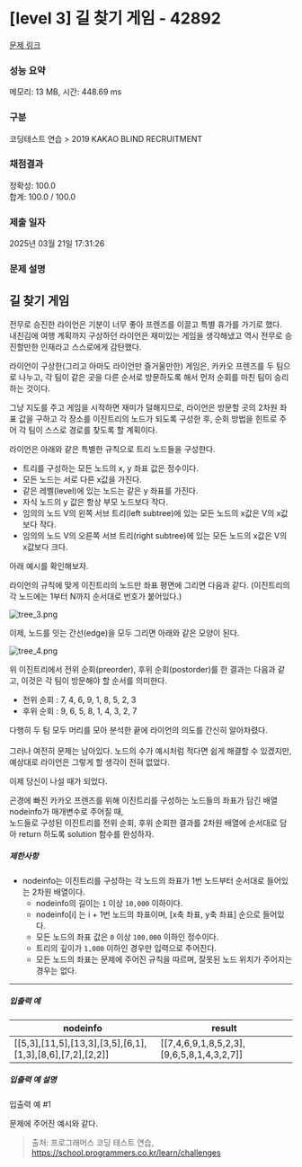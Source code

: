 # [level 3] 길 찾기 게임 - 42892 

[문제 링크](https://school.programmers.co.kr/learn/courses/30/lessons/42892) 

### 성능 요약

메모리: 13 MB, 시간: 448.69 ms

### 구분

코딩테스트 연습 > 2019 KAKAO BLIND RECRUITMENT

### 채점결과

정확성: 100.0<br/>합계: 100.0 / 100.0

### 제출 일자

2025년 03월 21일 17:31:26

### 문제 설명

<h2>길 찾기 게임</h2>

<p>전무로 승진한 라이언은 기분이 너무 좋아 프렌즈를 이끌고 특별 휴가를 가기로 했다. <br>
내친김에 여행 계획까지 구상하던 라이언은 재미있는 게임을 생각해냈고 역시 전무로 승진할만한 인재라고 스스로에게 감탄했다.</p>

<p>라이언이 구상한(그리고 아마도 라이언만 즐거울만한) 게임은, 카카오 프렌즈를 두 팀으로 나누고, 각 팀이 같은 곳을 다른 순서로 방문하도록 해서 먼저 순회를 마친 팀이 승리하는 것이다.  </p>

<p>그냥 지도를 주고 게임을 시작하면 재미가 덜해지므로, 라이언은 방문할 곳의 2차원 좌표 값을 구하고 각 장소를 이진트리의 노드가 되도록 구성한 후, 순회 방법을 힌트로 주어 각 팀이 스스로 경로를 찾도록 할 계획이다.  </p>

<p>라이언은 아래와 같은 특별한 규칙으로 트리 노드들을 구성한다.</p>

<ul>
<li>트리를 구성하는 모든 노드의 x, y 좌표 값은 정수이다.</li>
<li>모든 노드는 서로 다른 x값을 가진다.</li>
<li>같은 레벨(level)에 있는 노드는 같은 y 좌표를 가진다.</li>
<li>자식 노드의 y 값은 항상 부모 노드보다 작다.</li>
<li>임의의 노드 V의 왼쪽 서브 트리(left subtree)에 있는 모든 노드의 x값은 V의 x값보다 작다.</li>
<li>임의의 노드 V의 오른쪽 서브 트리(right subtree)에 있는 모든 노드의 x값은 V의 x값보다 크다.</li>
</ul>

<p>아래 예시를 확인해보자.</p>

<p>라이언의 규칙에 맞게 이진트리의 노드만 좌표 평면에 그리면 다음과 같다. (이진트리의 각 노드에는 1부터 N까지 순서대로 번호가 붙어있다.)</p>

<p><img src="https://grepp-programmers.s3.amazonaws.com/files/production/dbb58728bd/a5371669-54d4-42a1-9e5e-7466f2d7b683.jpg" title="" alt="tree_3.png"></p>

<p>이제, 노드를 잇는 간선(edge)을 모두 그리면 아래와 같은 모양이 된다.</p>

<p><img src="https://grepp-programmers.s3.amazonaws.com/files/production/6bd8f6496a/50e1df20-5cb7-4846-86d6-2a2f1e70c5da.jpg" title="" alt="tree_4.png"></p>

<p>위 이진트리에서 전위 순회(preorder), 후위 순회(postorder)를 한 결과는 다음과 같고, 이것은 각 팀이 방문해야 할 순서를 의미한다.</p>

<ul>
<li>전위 순회 : 7, 4, 6, 9, 1, 8, 5, 2, 3</li>
<li>후위 순회 : 9, 6, 5, 8, 1, 4, 3, 2, 7</li>
</ul>

<p>다행히 두 팀 모두 머리를 모아 분석한 끝에 라이언의 의도를 간신히 알아차렸다.<br><br>
그러나 여전히 문제는 남아있다. 노드의 수가 예시처럼 적다면 쉽게 해결할 수 있겠지만, 예상대로 라이언은 그렇게 할 생각이 전혀 없었다. </p>

<p>이제 당신이 나설 때가 되었다. </p>

<p>곤경에 빠진 카카오 프렌즈를 위해 이진트리를 구성하는 노드들의 좌표가 담긴 배열 nodeinfo가 매개변수로 주어질 때, <br>
노드들로 구성된 이진트리를 전위 순회, 후위 순회한 결과를 2차원 배열에 순서대로 담아 return 하도록 solution 함수를 완성하자.</p>

<h5>제한사항</h5>

<ul>
<li>nodeinfo는 이진트리를 구성하는 각 노드의 좌표가 1번 노드부터 순서대로 들어있는 2차원 배열이다.

<ul>
<li>nodeinfo의 길이는 <code>1</code> 이상 <code>10,000</code> 이하이다.</li>
<li>nodeinfo[i] 는 i + 1번 노드의 좌표이며, [x축 좌표, y축 좌표] 순으로 들어있다.</li>
<li>모든 노드의 좌표 값은 <code>0</code> 이상 <code>100,000</code> 이하인 정수이다.</li>
<li>트리의 깊이가 <code>1,000</code> 이하인 경우만 입력으로 주어진다.</li>
<li>모든 노드의 좌표는 문제에 주어진 규칙을 따르며, 잘못된 노드 위치가 주어지는 경우는 없다.</li>
</ul></li>
</ul>

<hr>

<h5>입출력 예</h5>
<table class="table">
        <thead><tr>
<th>nodeinfo</th>
<th>result</th>
</tr>
</thead>
        <tbody><tr>
<td>[[5,3],[11,5],[13,3],[3,5],[6,1],[1,3],[8,6],[7,2],[2,2]]</td>
<td>[[7,4,6,9,1,8,5,2,3],[9,6,5,8,1,4,3,2,7]]</td>
</tr>
</tbody>
      </table>
<h5>입출력 예 설명</h5>

<p>입출력 예 #1</p>

<p>문제에 주어진 예시와 같다.</p>


> 출처: 프로그래머스 코딩 테스트 연습, https://school.programmers.co.kr/learn/challenges